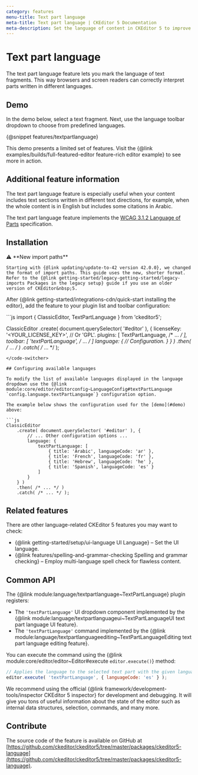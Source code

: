 ```yaml
---
category: features
menu-title: Text part language
meta-title: Text part language | CKEditor 5 Documentation
meta-description: Set the language of content in CKEditor 5 to improve accessibility, support screen readers, and optimize language-specific features.
---
```


# Text part language

The text part language feature lets you mark the language of text fragments. This way browsers and screen readers can correctly interpret parts written in different languages.

## Demo

In the demo below, select a text fragment. Next, use the language toolbar dropdown to choose from predefined languages.

{@snippet features/textpartlanguage}

<info-box info>
	This demo presents a limited set of features. Visit the {@link examples/builds/full-featured-editor feature-rich editor example} to see more in action.
</info-box>

## Additional feature information

The text part language feature is especially useful when your content includes text sections written in different text directions, for example, when the whole content is in English but includes some citations in Arabic.

The text part language feature implements the [WCAG 3.1.2 Language of Parts](https://www.w3.org/TR/UNDERSTANDING-WCAG20/meaning-other-lang-id.html) specification.

## Installation

<info-box info>
	⚠️ **New import paths**

	Starting with {@link updating/update-to-42 version 42.0.0}, we changed the format of import paths. This guide uses the new, shorter format. Refer to the {@link getting-started/legacy-getting-started/legacy-imports Packages in the legacy setup} guide if you use an older version of CKEditor&nbsp;5.
</info-box>

After {@link getting-started/integrations-cdn/quick-start installing the editor}, add the feature to your plugin list and toolbar configuration:

<code-switcher>
```js
import { ClassicEditor, TextPartLanguage } from 'ckeditor5';

ClassicEditor
	.create( document.querySelector( '#editor' ), {
		licenseKey: '<YOUR_LICENSE_KEY>', // Or 'GPL'.
		plugins: [ TextPartLanguage, /* ... */ ],
		toolbar: [ 'textPartLanguage', /* ... */ ]
		language: {
			// Configuration.
		}
	} )
	.then( /* ... */ )
	.catch( /* ... */ );
```
</code-switcher>

## Configuring available languages

To modify the list of available languages displayed in the language dropdown use the {@link module:core/editor/editorconfig~LanguageConfig#textPartLanguage `config.language.textPartLanguage`} configuration option.

The example below shows the configuration used for the [demo](#demo) above:

```js
ClassicEditor
	.create( document.querySelector( '#editor' ), {
		// ... Other configuration options ...
		language: {
			textPartLanguage: [
				{ title: 'Arabic', languageCode: 'ar' },
				{ title: 'French', languageCode: 'fr' },
				{ title: 'Hebrew', languageCode: 'he' },
				{ title: 'Spanish', languageCode: 'es' }
			]
		}
	} )
	.then( /* ... */ )
	.catch( /* ... */ );
```

## Related features

There are other language-related CKEditor&nbsp;5 features you may want to check:

* {@link getting-started/setup/ui-language UI Language}  &ndash; Set the UI language.
* {@link features/spelling-and-grammar-checking Spelling and grammar checking} &ndash; Employ multi-language spell check for flawless content.

## Common API

The {@link module:language/textpartlanguage~TextPartLanguage} plugin registers:

* The `'textPartLanguage'` UI dropdown component implemented by the {@link module:language/textpartlanguageui~TextPartLanguageUI text part language UI feature}.
* The `'textPartLanguage'` command implemented by the {@link module:language/textpartlanguageediting~TextPartLanguageEditing text part language editing feature}.

You can execute the command using the {@link module:core/editor/editor~Editor#execute `editor.execute()`} method:

```js
// Applies the language to the selected text part with the given language code.
editor.execute( 'textPartLanguage', { languageCode: 'es' } );
```

<info-box>
	We recommend using the official {@link framework/development-tools/inspector CKEditor&nbsp;5 inspector} for development and debugging. It will give you tons of useful information about the state of the editor such as internal data structures, selection, commands, and many more.
</info-box>

## Contribute

The source code of the feature is available on GitHub at [https://github.com/ckeditor/ckeditor5/tree/master/packages/ckeditor5-language](https://github.com/ckeditor/ckeditor5/tree/master/packages/ckeditor5-language).
